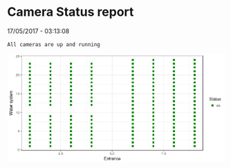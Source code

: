 Camera Status report
================
17/05/2017 - 03:13:08

    All cameras are up and running

![](camreport_files/figure-markdown_github/unnamed-chunk-2-1.png)
